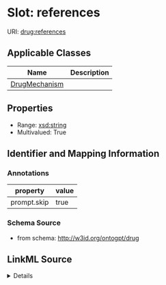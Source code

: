 # Slot: references

URI: [drug:references](http://w3id.org/ontogpt/drug/references)



<!-- no inheritance hierarchy -->




## Applicable Classes

| Name | Description |
| --- | --- |
[DrugMechanism](DrugMechanism.md) | 






## Properties

* Range: [xsd:string](xsd:string)
* Multivalued: True








## Identifier and Mapping Information





### Annotations

| property | value |
| --- | --- |
| prompt.skip | true |



### Schema Source


* from schema: http://w3id.org/ontogpt/drug




## LinkML Source

<details>
```yaml
name: references
annotations:
  prompt.skip:
    tag: prompt.skip
    value: 'true'
from_schema: http://w3id.org/ontogpt/drug
rank: 1000
multivalued: true
alias: references
owner: DrugMechanism
domain_of:
- DrugMechanism
range: string

```
</details>